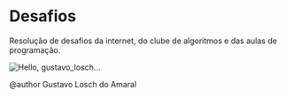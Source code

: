 # Desafios
 Resolução de desafios da internet, do clube de algoritmos e das aulas de programação.

![Hello, gustavo_losch...](https://gustavo-losch.github.io/Desafios/img/print_cda.png)

 @author Gustavo Losch do Amaral
